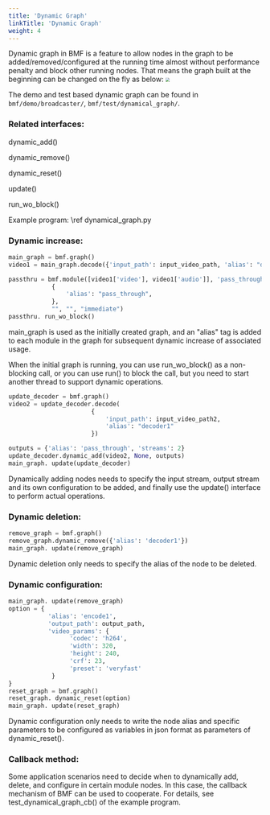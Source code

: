 ```yaml
---
title: 'Dynamic Graph'
linkTitle: 'Dynamic Graph'
weight: 4
---
```


Dynamic graph in BMF is a feature to allow nodes in the graph to be added/removed/configured at the running time almost without performance penalty and block other running nodes. That means the graph built at the beginning can be changed on the fly as below:
<img src="/img/docs/dynamic_graph.png" style="zoom:50%;" />

The demo and test based dynamic graph can be found in `bmf/demo/broadcaster/`, `bmf/test/dynamical_graph/`.



### Related interfaces:

dynamic_add()

dynamic_remove()

dynamic_reset()

update()

run_wo_block()

Example program: \ref dynamical_graph.py

### Dynamic increase:

```python
main_graph = bmf.graph()
video1 = main_graph.decode({'input_path': input_video_path, 'alias': "decoder0"})

passthru = bmf.module([video1['video'], video1['audio']], 'pass_through',
            {
                'alias': "pass_through",
            },
            "", "", "immediate")
passthru. run_wo_block()
```
main_graph is used as the initially created graph, and an "alias" tag is added to each module in the graph for subsequent dynamic increase of associated usage.

When the initial graph is running, you can use run_wo_block() as a non-blocking call, or you can use run() to block the call, but you need to start another thread to support dynamic operations.

```python
update_decoder = bmf.graph()
video2 = update_decoder.decode(
                       {
                           'input_path': input_video_path2,
                           'alias': "decoder1"
                       })

outputs = {'alias': 'pass_through', 'streams': 2}
update_decoder.dynamic_add(video2, None, outputs)
main_graph. update(update_decoder)
```
Dynamically adding nodes needs to specify the input stream, output stream and its own configuration to be added, and finally use the update() interface to perform actual operations.

### Dynamic deletion:

```python
remove_graph = bmf.graph()
remove_graph.dynamic_remove({'alias': 'decoder1'})
main_graph. update(remove_graph)
```
Dynamic deletion only needs to specify the alias of the node to be deleted.

### Dynamic configuration:

```python
main_graph. update(remove_graph)
option = {
           'alias': 'encode1',
           'output_path': output_path,
           'video_params': {
                 'codec': 'h264',
                 'width': 320,
                 'height': 240,
                 'crf': 23,
                 'preset': 'veryfast'
            }
}
reset_graph = bmf.graph()
reset_graph. dynamic_reset(option)
main_graph. update(reset_graph)
```
Dynamic configuration only needs to write the node alias and specific parameters to be configured as variables in json format as parameters of dynamic_reset().

### Callback method:

Some application scenarios need to decide when to dynamically add, delete, and configure in certain module nodes. In this case, the callback mechanism of BMF can be used to cooperate. For details, see test_dynamical_graph_cb() of the example program.
